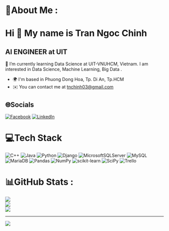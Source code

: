 # 💫About Me :
Hi 👋 My name is Tran Ngoc Chinh
================================
AI ENGINEER at UIT
------------------

🌱 I’m currently learning Data Science at UIT-VNUHCM, Vietnam. I am interested in Data Science, Machine Learning, Big Data .

* 🌍  I'm based in Phuong Dong Hoa, Tp. Di An, Tp.HCM
* ✉️  You can contact me at [tnchinh03@gmail.com](mailto:tnchinh03@gmail.com)

## 🌐Socials
[![Facebook](https://img.shields.io/badge/Facebook-%231877F2.svg?logo=Facebook&logoColor=white)](https://www.facebook.com/tnchinh.03) [![LinkedIn](https://img.shields.io/badge/LinkedIn-%230077B5.svg?logo=linkedin&logoColor=white)](https://www.linkedin.com/in/ng%E1%BB%8Dc-chinh-tr%E1%BA%A7n-332655252/) 

# 💻Tech Stack
![C++](https://img.shields.io/badge/c++-%2300599C.svg?style=for-the-badge&logo=c%2B%2B&logoColor=white) ![Java](https://img.shields.io/badge/java-%23ED8B00.svg?style=for-the-badge&logo=java&logoColor=white) ![Python](https://img.shields.io/badge/python-3670A0?style=for-the-badge&logo=python&logoColor=ffdd54) ![Django](https://img.shields.io/badge/django-%23092E20.svg?style=for-the-badge&logo=django&logoColor=white) ![MicrosoftSQLServer](https://img.shields.io/badge/Microsoft%20SQL%20Sever-CC2927?style=for-the-badge&logo=microsoft%20sql%20server&logoColor=white) ![MySQL](https://img.shields.io/badge/mysql-%2300f.svg?style=for-the-badge&logo=mysql&logoColor=white) ![MariaDB](https://img.shields.io/badge/MariaDB-003545?style=for-the-badge&logo=mariadb&logoColor=white) ![Pandas](https://img.shields.io/badge/pandas-%23150458.svg?style=for-the-badge&logo=pandas&logoColor=white) ![NumPy](https://img.shields.io/badge/numpy-%23013243.svg?style=for-the-badge&logo=numpy&logoColor=white) ![scikit-learn](https://img.shields.io/badge/scikit--learn-%23F7931E.svg?style=for-the-badge&logo=scikit-learn&logoColor=white) ![SciPy](https://img.shields.io/badge/SciPy-%230C55A5.svg?style=for-the-badge&logo=scipy&logoColor=%white) ![Trello](https://img.shields.io/badge/Trello-%23026AA7.svg?style=for-the-badge&logo=Trello&logoColor=white)
# 📊GitHub Stats :
![](https://github-readme-stats.vercel.app/api?username=TranNgocChinhIT&theme=radical&hide_border=false&include_all_commits=false&count_private=false)<br/>
![](https://github-readme-streak-stats.herokuapp.com/?user=TranNgocChinhIT&theme=radical&hide_border=false)<br/>
![](https://github-readme-stats.vercel.app/api/top-langs/?username=TranNgocChinhIT&theme=radical&hide_border=false&include_all_commits=false&count_private=false&layout=compact)

---
[![](https://visitcount.itsvg.in/api?id=TranNgocChinhIT&icon=0&color=0)](https://visitcount.itsvg.in)

